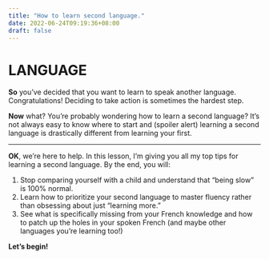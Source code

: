 ```yaml
---
title: "How to learn second language."
date: 2022-06-24T09:19:36+08:00
draft: false
---
```


# LANGUAGE

**So** you’ve decided that you want to learn to speak another language.  Congratulations! Deciding to take action is sometimes the hardest step.

**Now** what? You’re probably wondering how to learn a second language? It’s not always easy to know where to start and (spoiler alert) learning a second language is drastically different from learning your first.

---



**OK**, we’re here to help. In this lesson, I’m giving you all my top tips for learning a second language. By the end, you will:

1. Stop comparing yourself with a child and understand that “being slow” is 100% normal.
2. Learn how to prioritize your second language to master fluency  rather than obsessing about just “learning more.” 
3. See what is specifically missing from your French knowledge and how to patch up the holes in your spoken French (and maybe other languages you’re learning too!)

**Let’s begin!**

